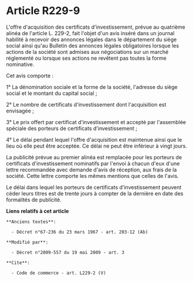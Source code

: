 # Article R229-9

L'offre d'acquisition des certificats d'investissement, prévue au quatrième alinéa de l'article L. 229-2, fait l'objet d'un
avis inséré dans un journal habilité à recevoir des annonces légales dans le département du siège social ainsi qu'au Bulletin
des annonces légales obligatoires lorsque les actions de la société sont admises aux négociations sur un marché réglementé ou
lorsque ses actions ne revêtent pas toutes la forme nominative. 

Cet avis comporte : 

1° La dénomination sociale et la forme de la société, l'adresse du siège social et le montant du capital social ; 

2° Le nombre de certificats d'investissement dont l'acquisition est envisagée ; 

3° Le prix offert par certificat d'investissement et accepté par l'assemblée spéciale des porteurs de certificats
d'investissement ; 

4° Le délai pendant lequel l'offre d'acquisition est maintenue ainsi que le lieu où elle peut être acceptée. Ce délai ne peut
être inférieur à vingt jours. 

La publicité prévue au premier alinéa est remplacée pour les porteurs de certificats d'investissement nominatifs par l'envoi
à chacun d'eux d'une lettre recommandée avec demande d'avis de réception, aux frais de la société. Cette lettre comporte les
mêmes mentions que celles de l'avis. 

Le délai dans lequel les porteurs de certificats d'investissement peuvent céder leurs titres est de trente jours à compter de
la dernière en date des formalités de publicité.

**Liens relatifs à cet article**

	**Anciens textes**:

	  - Décret n°67-236 du 23 mars 1967 - art. 203-12 (Ab)

	**Modifié par**:

	  - Décret n°2009-557 du 19 mai 2009 - art. 3

	**Cite**:

	  - Code de commerce - art. L229-2 (V)
